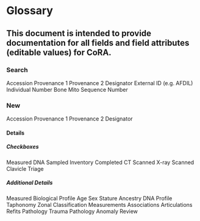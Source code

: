 # Glossary

## This document is intended to provide documentation for all fields and field attributes (editable values) for CoRA.

### Search
Accession
Provenance 1
Provenance 2
Designator
External ID (e.g. AFDIL)
Individual Number
Bone
Mito Sequence Number

### New
Accession
Provenance 1
Provenance 2
Designator

#### Details
##### Checkboxes
Measured
DNA Sampled
Inventory Completed
CT Scanned
X-ray Scanned
Clavicle Triage

##### Additional Details
Measured
Biological Profile
  Age
  Sex
  Stature
  Ancestry
DNA Profile
Taphonomy
Zonal Classification
Measurements
Associations
  Articulations
  Refits
Pathology
  Trauma
  Pathology
  Anomaly
Review
